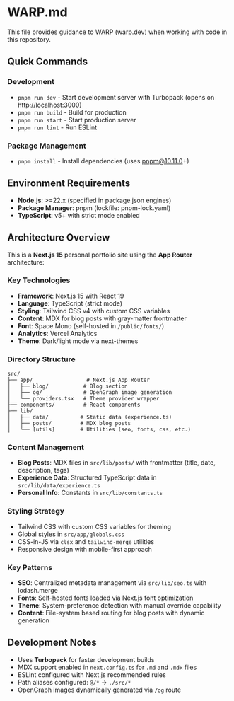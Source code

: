 # WARP.md

This file provides guidance to WARP (warp.dev) when working with code in this repository.

## Quick Commands

### Development
- `pnpm run dev` - Start development server with Turbopack (opens on http://localhost:3000)
- `pnpm run build` - Build for production
- `pnpm run start` - Start production server
- `pnpm run lint` - Run ESLint

### Package Management
- `pnpm install` - Install dependencies (uses pnpm@10.11.0+)

## Environment Requirements

- **Node.js**: >=22.x (specified in package.json engines)
- **Package Manager**: pnpm (lockfile: pnpm-lock.yaml)
- **TypeScript**: v5+ with strict mode enabled

## Architecture Overview

This is a **Next.js 15** personal portfolio site using the **App Router** architecture:

### Key Technologies
- **Framework**: Next.js 15 with React 19
- **Language**: TypeScript (strict mode)
- **Styling**: Tailwind CSS v4 with custom CSS variables
- **Content**: MDX for blog posts with gray-matter frontmatter
- **Font**: Space Mono (self-hosted in `/public/fonts/`)
- **Analytics**: Vercel Analytics
- **Theme**: Dark/light mode via next-themes

### Directory Structure
```
src/
├── app/                 # Next.js App Router
│   ├── blog/           # Blog section
│   ├── og/             # OpenGraph image generation
│   └── providers.tsx   # Theme provider wrapper
├── components/         # React components
├── lib/
│   ├── data/          # Static data (experience.ts)
│   ├── posts/         # MDX blog posts
│   └── [utils]        # Utilities (seo, fonts, css, etc.)
```

### Content Management
- **Blog Posts**: MDX files in `src/lib/posts/` with frontmatter (title, date, description, tags)
- **Experience Data**: Structured TypeScript data in `src/lib/data/experience.ts`
- **Personal Info**: Constants in `src/lib/constants.ts`

### Styling Strategy
- Tailwind CSS with custom CSS variables for theming
- Global styles in `src/app/globals.css`
- CSS-in-JS via `clsx` and `tailwind-merge` utilities
- Responsive design with mobile-first approach

### Key Patterns
- **SEO**: Centralized metadata management via `src/lib/seo.ts` with lodash.merge
- **Fonts**: Self-hosted fonts loaded via Next.js font optimization
- **Theme**: System-preference detection with manual override capability
- **Content**: File-system based routing for blog posts with dynamic generation

## Development Notes

- Uses **Turbopack** for faster development builds
- MDX support enabled in `next.config.ts` for `.md` and `.mdx` files
- ESLint configured with Next.js recommended rules
- Path aliases configured: `@/*` → `./src/*`
- OpenGraph images dynamically generated via `/og` route